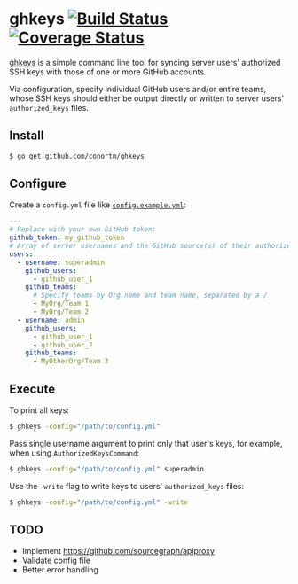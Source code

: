 # ghkeys [![Build Status](https://img.shields.io/travis/conortm/ghkeys.svg)](https://travis-ci.org/conortm/ghkeys) [![Coverage Status](https://img.shields.io/coveralls/conortm/ghkeys.svg)](https://coveralls.io/r/conortm/ghkeys?branch=master)

[ghkeys](https://github.com/conortm/ghkeys) is a simple command line tool for syncing server users' authorized SSH keys with those of one or more GitHub accounts.

Via configuration, specify individual GitHub users and/or entire teams, whose SSH keys should either be output directly or written to server users' `authorized_keys` files.

## Install

```sh
$ go get github.com/conortm/ghkeys
```

## Configure

Create a `config.yml` file like [`config.example.yml`](./config.example.yml):

```yaml
---
# Replace with your own GitHub token:
github_token: my_github_token
# Array of server usernames and the GitHub source(s) of their authorized keys:
users:
  - username: superadmin
    github_users:
      - github_user_1
    github_teams:
      # Specify teams by Org name and team name, separated by a /
      - MyOrg/Team 1
      - MyOrg/Team 2
  - username: admin
    github_users:
      - github_user_1
      - github_user_2
    github_teams:
      - MyOtherOrg/Team 3
```

## Execute

To print all keys:

```sh
$ ghkeys -config="/path/to/config.yml"
```

Pass single username argument to print only that user's keys, for example, when using `AuthorizedKeysCommand`:

```sh
$ ghkeys -config="/path/to/config.yml" superadmin
```

Use the `-write` flag to write keys to users' `authorized_keys` files:

```sh
$ ghkeys -config="/path/to/config.yml" -write
```

## TODO

* Implement https://github.com/sourcegraph/apiproxy
* Validate config file
* Better error handling
